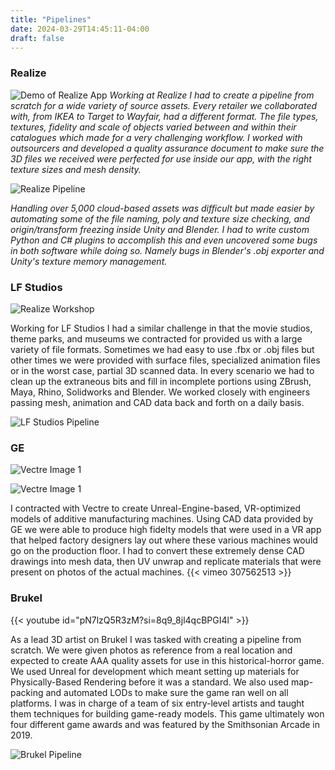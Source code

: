 ```yaml
---
title: "Pipelines"
date: 2024-03-29T14:45:11-04:00
draft: false
---
```


### Realize
![Demo of Realize App](/images/gifs/realize_demo.gif)
*Working at Realize I had to create a pipeline from scratch for a wide variety of source assets. Every retailer we collaborated with, from IKEA to Target to Wayfair, had a different format. The file types, textures, fidelity and scale of objects varied between and within their catalogues which made for a very challenging workflow. I worked with outsourcers and developed a quality assurance document to make sure the 3D files we received were perfected for use inside our app, with the right texture sizes and mesh density.* 

![Realize Pipeline](/images/pipeline_realize.png)

*Handling over 5,000 cloud-based assets was difficult but made easier by automating some of the file naming, poly and texture size checking, and origin/transform freezing inside Unity and Blender. I had to write custom Python and C# plugins to accomplish this and even uncovered some bugs in both software while doing so. Namely bugs in Blender's .obj exporter and Unity's texture memory management.*

### LF Studios

![Realize Workshop](/images/pipeline_lf_extra.jpg)

Working for LF Studios I had a similar challenge in that the movie studios, theme parks, and museums we contracted for provided us with a large variety of file formats. Sometimes we had easy to use .fbx or .obj files but other times we were provided with surface files, specialized animation files or in the worst case, partial 3D scanned data. In every scenario we had to clean up the extraneous bits and fill in incomplete portions using ZBrush, Maya, Rhino, Solidworks and Blender. We worked closely with engineers passing mesh, animation and CAD data back and forth on a daily basis.

![LF Studios Pipeline](/images/pipeline_lf.png)

### GE

![Vectre Image 1](/images/vectre_1.jpg)

![Vectre Image 1](/images/vectre_2.jpg)

I contracted with Vectre to create Unreal-Engine-based, VR-optimized models of additive manufacturing machines. Using CAD data provided by GE we were able to produce high fidelty models that were used in a VR app that helped factory designers lay out where these various machines would go on the production floor. I had to convert these extremely dense CAD drawings into mesh data, then UV unwrap and replicate materials that were present on photos of the actual machines.
{{< vimeo 307562513 >}}

### Brukel

{{< youtube id="pN7lzQ5R3zM?si=8q9_8jl4qcBPGI4l" >}}

As a lead 3D artist on Brukel I was tasked with creating a pipeline from scratch. We were given photos as reference from a real location and expected to create AAA quality assets for use in this historical-horror game. We used Unreal for development which meant setting up materials for Physically-Based Rendering before it was a standard. We also used map-packing and automated LODs to make sure the game ran well on all platforms. I was in charge of a team of six entry-level artists and taught them techniques for building game-ready models. This game ultimately won four different game awards and was featured by the Smithsonian Arcade in 2019.

![Brukel Pipeline](/images/pipeline_brukel.png)

